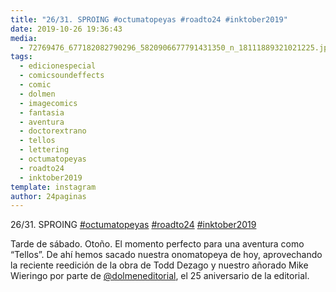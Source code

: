 ```yaml
---
title: "26/31. SPROING #octumatopeyas #roadto24 #inktober2019"
date: 2019-10-26 19:36:43
media: 
  - 72769476_677182082790296_5820906677791431350_n_18111889321021225.jpg
tags: 
  - edicionespecial
  - comicsoundeffects
  - comic
  - dolmen
  - imagecomics
  - fantasia
  - aventura
  - doctorextrano
  - tellos
  - lettering
  - octumatopeyas
  - roadto24
  - inktober2019
template: instagram
author: 24paginas
---
```


26/31. SPROING [#octumatopeyas](/tags/octumatopeyas) [#roadto24](/tags/roadto24) [#inktober2019](/tags/inktober2019)


Tarde de sábado. Otoño. El momento perfecto para una aventura como “Tellos”. De ahí hemos sacado nuestra onomatopeya de hoy, aprovechando la reciente reedición de la obra de Todd Dezago y nuestro añorado Mike Wieringo por parte de [@dolmeneditorial](https://instagram.com/dolmeneditorial), el 25 aniversario de la editorial.







